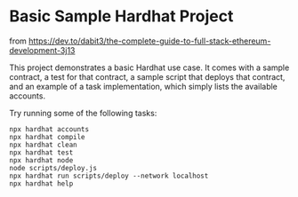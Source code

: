 # Basic Sample Hardhat Project
from https://dev.to/dabit3/the-complete-guide-to-full-stack-ethereum-development-3j13

This project demonstrates a basic Hardhat use case. It comes with a sample contract, a test for that contract, a sample script that deploys that contract, and an example of a task implementation, which simply lists the available accounts.

Try running some of the following tasks:

```shell
npx hardhat accounts
npx hardhat compile
npx hardhat clean
npx hardhat test
npx hardhat node
node scripts/deploy.js
npx hardhat run scripts/deploy --network localhost
npx hardhat help
```
